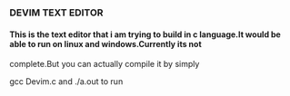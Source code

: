 ### DEVIM TEXT EDITOR

#### This is the text editor that i am trying to build in c language.It would be able to run on linux and windows.Currently  its not
complete.But you can actually compile it by simply 

gcc Devim.c
and ./a.out to run
